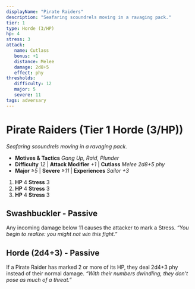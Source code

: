 ```yaml
---
displayName: "Pirate Raiders"
description: "Seafaring scoundrels moving in a ravaging pack."
tier: 1
type: Horde (3/HP)
hp: 4
stress: 3
attack:
   name: Cutlass
   bonus: +1
   distance: Melee
   damage: 2d8+5
   effect: phy
thresholds:
   difficulty: 12
   major: 5
   severe: 11
tags: adversary
---
```

# Pirate Raiders (Tier 1 Horde (3/HP))
_Seafaring scoundrels moving in a ravaging pack._

- **Motives & Tactics** _Gang Up, Raid, Plunder_
- **Difficulty** _12_ | **Attack Modifier** _+1_ | **Cutlass** _Melee 2d8+5 phy_
- **Major** _≥5_ | **Severe** _≥11_ | **Experiences** _Sailor +3_

1. **HP** 4
   **Stress** 3
2. **HP** 4
   **Stress** 3
3. **HP** 4
   **Stress** 3

## Swashbuckler - Passive
Any incoming damage below 11 causes the attacker to mark a Stress. _“You begin to realize: you might not win this fight.”_

## Horde (2d4+3) - Passive
If a Pirate Raider has marked 2 or more of its HP, they deal 2d4+3 phy instead of their normal damage. _“With their numbers dwindling, they don’t pose as much of a threat.”_
